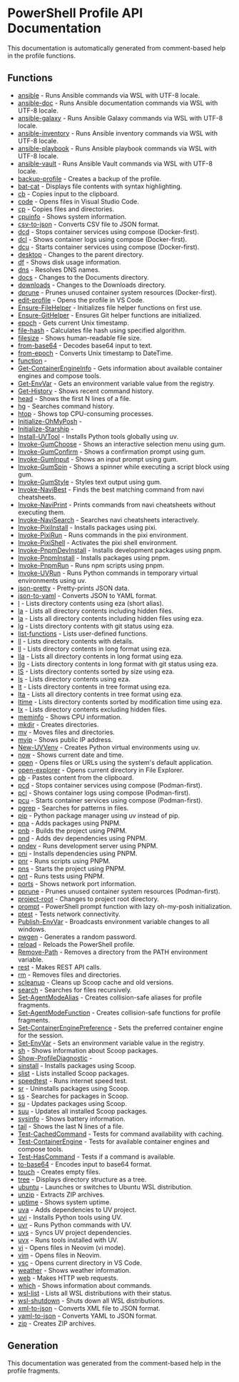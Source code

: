 # PowerShell Profile API Documentation

This documentation is automatically generated from comment-based help in the profile functions.

## Functions

- [ansible](ansible.md) - Runs Ansible commands via WSL with UTF-8 locale.
- [ansible-doc](ansible-doc.md) - Runs Ansible documentation commands via WSL with UTF-8 locale.
- [ansible-galaxy](ansible-galaxy.md) - Runs Ansible Galaxy commands via WSL with UTF-8 locale.
- [ansible-inventory](ansible-inventory.md) - Runs Ansible inventory commands via WSL with UTF-8 locale.
- [ansible-playbook](ansible-playbook.md) - Runs Ansible playbook commands via WSL with UTF-8 locale.
- [ansible-vault](ansible-vault.md) - Runs Ansible Vault commands via WSL with UTF-8 locale.
- [backup-profile](backup-profile.md) - Creates a backup of the profile.
- [bat-cat](bat-cat.md) - Displays file contents with syntax highlighting.
- [cb](cb.md) - Copies input to the clipboard.
- [code](code.md) - Opens files in Visual Studio Code.
- [cp](cp.md) - Copies files and directories.
- [cpuinfo](cpuinfo.md) - Shows system information.
- [csv-to-json](csv-to-json.md) - Converts CSV file to JSON format.
- [dcd](dcd.md) - Stops container services using compose (Docker-first).
- [dcl](dcl.md) - Shows container logs using compose (Docker-first).
- [dcu](dcu.md) - Starts container services using compose (Docker-first).
- [desktop](desktop.md) - Changes to the parent directory.
- [df](df.md) - Shows disk usage information.
- [dns](dns.md) - Resolves DNS names.
- [docs](docs.md) - Changes to the Documents directory.
- [downloads](downloads.md) - Changes to the Downloads directory.
- [dprune](dprune.md) - Prunes unused container system resources (Docker-first).
- [edit-profile](edit-profile.md) - Opens the profile in VS Code.
- [Ensure-FileHelper](Ensure-FileHelper.md) - Initializes file helper functions on first use.
- [Ensure-GitHelper](Ensure-GitHelper.md) - Ensures Git helper functions are initialized.
- [epoch](epoch.md) - Gets current Unix timestamp.
- [file-hash](file-hash.md) - Calculates file hash using specified algorithm.
- [filesize](filesize.md) - Shows human-readable file size.
- [from-base64](from-base64.md) - Decodes base64 input to text.
- [from-epoch](from-epoch.md) - Converts Unix timestamp to DateTime.
- [function](function.md) -
- [Get-ContainerEngineInfo](Get-ContainerEngineInfo.md) - Gets information about available container engines and compose tools.
- [Get-EnvVar](Get-EnvVar.md) - Gets an environment variable value from the registry.
- [Get-History](Get-History.md) - Shows recent command history.
- [head](head.md) - Shows the first N lines of a file.
- [hg](hg.md) - Searches command history.
- [htop](htop.md) - Shows top CPU-consuming processes.
- [Initialize-OhMyPosh](Initialize-OhMyPosh.md) -
- [Initialize-Starship](Initialize-Starship.md) -
- [Install-UVTool](Install-UVTool.md) - Installs Python tools globally using uv.
- [Invoke-GumChoose](Invoke-GumChoose.md) - Shows an interactive selection menu using gum.
- [Invoke-GumConfirm](Invoke-GumConfirm.md) - Shows a confirmation prompt using gum.
- [Invoke-GumInput](Invoke-GumInput.md) - Shows an input prompt using gum.
- [Invoke-GumSpin](Invoke-GumSpin.md) - Shows a spinner while executing a script block using gum.
- [Invoke-GumStyle](Invoke-GumStyle.md) - Styles text output using gum.
- [Invoke-NaviBest](Invoke-NaviBest.md) - Finds the best matching command from navi cheatsheets.
- [Invoke-NaviPrint](Invoke-NaviPrint.md) - Prints commands from navi cheatsheets without executing them.
- [Invoke-NaviSearch](Invoke-NaviSearch.md) - Searches navi cheatsheets interactively.
- [Invoke-PixiInstall](Invoke-PixiInstall.md) - Installs packages using pixi.
- [Invoke-PixiRun](Invoke-PixiRun.md) - Runs commands in the pixi environment.
- [Invoke-PixiShell](Invoke-PixiShell.md) - Activates the pixi shell environment.
- [Invoke-PnpmDevInstall](Invoke-PnpmDevInstall.md) - Installs development packages using pnpm.
- [Invoke-PnpmInstall](Invoke-PnpmInstall.md) - Installs packages using pnpm.
- [Invoke-PnpmRun](Invoke-PnpmRun.md) - Runs npm scripts using pnpm.
- [Invoke-UVRun](Invoke-UVRun.md) - Runs Python commands in temporary virtual environments using uv.
- [json-pretty](json-pretty.md) - Pretty-prints JSON data.
- [json-to-yaml](json-to-yaml.md) - Converts JSON to YAML format.
- [l](l.md) - Lists directory contents using eza (short alias).
- [la](la.md) - Lists all directory contents including hidden files.
- [la](la.md) - Lists all directory contents including hidden files using eza.
- [lg](lg.md) - Lists directory contents with git status using eza.
- [list-functions](list-functions.md) - Lists user-defined functions.
- [ll](ll.md) - Lists directory contents with details.
- [ll](ll.md) - Lists directory contents in long format using eza.
- [lla](lla.md) - Lists all directory contents in long format using eza.
- [llg](llg.md) - Lists directory contents in long format with git status using eza.
- [lS](lS.md) - Lists directory contents sorted by size using eza.
- [ls](ls.md) - Lists directory contents using eza.
- [lt](lt.md) - Lists directory contents in tree format using eza.
- [lta](lta.md) - Lists all directory contents in tree format using eza.
- [ltime](ltime.md) - Lists directory contents sorted by modification time using eza.
- [lx](lx.md) - Lists directory contents excluding hidden files.
- [meminfo](meminfo.md) - Shows CPU information.
- [mkdir](mkdir.md) - Creates directories.
- [mv](mv.md) - Moves files and directories.
- [myip](myip.md) - Shows public IP address.
- [New-UVVenv](New-UVVenv.md) - Creates Python virtual environments using uv.
- [now](now.md) - Shows current date and time.
- [open](open.md) - Opens files or URLs using the system's default application.
- [open-explorer](open-explorer.md) - Opens current directory in File Explorer.
- [pb](pb.md) - Pastes content from the clipboard.
- [pcd](pcd.md) - Stops container services using compose (Podman-first).
- [pcl](pcl.md) - Shows container logs using compose (Podman-first).
- [pcu](pcu.md) - Starts container services using compose (Podman-first).
- [pgrep](pgrep.md) - Searches for patterns in files.
- [pip](pip.md) - Python package manager using uv instead of pip.
- [pna](pna.md) - Adds packages using PNPM.
- [pnb](pnb.md) - Builds the project using PNPM.
- [pnd](pnd.md) - Adds dev dependencies using PNPM.
- [pndev](pndev.md) - Runs development server using PNPM.
- [pni](pni.md) - Installs dependencies using PNPM.
- [pnr](pnr.md) - Runs scripts using PNPM.
- [pns](pns.md) - Starts the project using PNPM.
- [pnt](pnt.md) - Runs tests using PNPM.
- [ports](ports.md) - Shows network port information.
- [pprune](pprune.md) - Prunes unused container system resources (Podman-first).
- [project-root](project-root.md) - Changes to project root directory.
- [prompt](prompt.md) - PowerShell prompt function with lazy oh-my-posh initialization.
- [ptest](ptest.md) - Tests network connectivity.
- [Publish-EnvVar](Publish-EnvVar.md) - Broadcasts environment variable changes to all windows.
- [pwgen](pwgen.md) - Generates a random password.
- [reload](reload.md) - Reloads the PowerShell profile.
- [Remove-Path](Remove-Path.md) - Removes a directory from the PATH environment variable.
- [rest](rest.md) - Makes REST API calls.
- [rm](rm.md) - Removes files and directories.
- [scleanup](scleanup.md) - Cleans up Scoop cache and old versions.
- [search](search.md) - Searches for files recursively.
- [Set-AgentModeAlias](Set-AgentModeAlias.md) - Creates collision-safe aliases for profile fragments.
- [Set-AgentModeFunction](Set-AgentModeFunction.md) - Creates collision-safe functions for profile fragments.
- [Set-ContainerEnginePreference](Set-ContainerEnginePreference.md) - Sets the preferred container engine for the session.
- [Set-EnvVar](Set-EnvVar.md) - Sets an environment variable value in the registry.
- [sh](sh.md) - Shows information about Scoop packages.
- [Show-ProfileDiagnostic](Show-ProfileDiagnostic.md) -
- [sinstall](sinstall.md) - Installs packages using Scoop.
- [slist](slist.md) - Lists installed Scoop packages.
- [speedtest](speedtest.md) - Runs internet speed test.
- [sr](sr.md) - Uninstalls packages using Scoop.
- [ss](ss.md) - Searches for packages in Scoop.
- [su](su.md) - Updates packages using Scoop.
- [suu](suu.md) - Updates all installed Scoop packages.
- [sysinfo](sysinfo.md) - Shows battery information.
- [tail](tail.md) - Shows the last N lines of a file.
- [Test-CachedCommand](Test-CachedCommand.md) - Tests for command availability with caching.
- [Test-ContainerEngine](Test-ContainerEngine.md) - Tests for available container engines and compose tools.
- [Test-HasCommand](Test-HasCommand.md) - Tests if a command is available.
- [to-base64](to-base64.md) - Encodes input to base64 format.
- [touch](touch.md) - Creates empty files.
- [tree](tree.md) - Displays directory structure as a tree.
- [ubuntu](ubuntu.md) - Launches or switches to Ubuntu WSL distribution.
- [unzip](unzip.md) - Extracts ZIP archives.
- [uptime](uptime.md) - Shows system uptime.
- [uva](uva.md) - Adds dependencies to UV project.
- [uvi](uvi.md) - Installs Python tools using UV.
- [uvr](uvr.md) - Runs Python commands with UV.
- [uvs](uvs.md) - Syncs UV project dependencies.
- [uvx](uvx.md) - Runs tools installed with UV.
- [vi](vi.md) - Opens files in Neovim (vi mode).
- [vim](vim.md) - Opens files in Neovim.
- [vsc](vsc.md) - Opens current directory in VS Code.
- [weather](weather.md) - Shows weather information.
- [web](web.md) - Makes HTTP web requests.
- [which](which.md) - Shows information about commands.
- [wsl-list](wsl-list.md) - Lists all WSL distributions with their status.
- [wsl-shutdown](wsl-shutdown.md) - Shuts down all WSL distributions.
- [xml-to-json](xml-to-json.md) - Converts XML file to JSON format.
- [yaml-to-json](yaml-to-json.md) - Converts YAML to JSON format.
- [zip](zip.md) - Creates ZIP archives.

## Generation

This documentation was generated from the comment-based help in the profile fragments.
